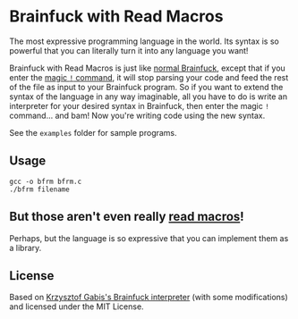 Brainfuck with Read Macros
==========================

The most expressive programming language in the world. Its syntax is so powerful that you can literally turn it into any language you want!

Brainfuck with Read Macros is just like [normal Brainfuck](https://en.wikipedia.org/wiki/Brainfuck), except that if you enter the [magic `!` command](https://esolangs.org/wiki/Brainfuck#Extensions), it will stop parsing your code and feed the rest of the file as input to your Brainfuck program. So if you want to extend the syntax of the language in any way imaginable, all you have to do is write an interpreter for your desired syntax in Brainfuck, then enter the magic `!` command... and bam! Now you're writing code using the new syntax.

See the `examples` folder for sample programs.

Usage
-----
```
gcc -o bfrm bfrm.c
./bfrm filename
```

But those aren't even really [read macros](https://gist.github.com/chaitanyagupta/9324402)!
-------------------------------------------------------------------------------------------
Perhaps, but the language is so expressive that you can implement them as a library.

License
-------
Based on [Krzysztof Gabis's Brainfuck interpreter](https://github.com/kgabis/brainfuck-c) (with some modifications) and licensed under the MIT License.
